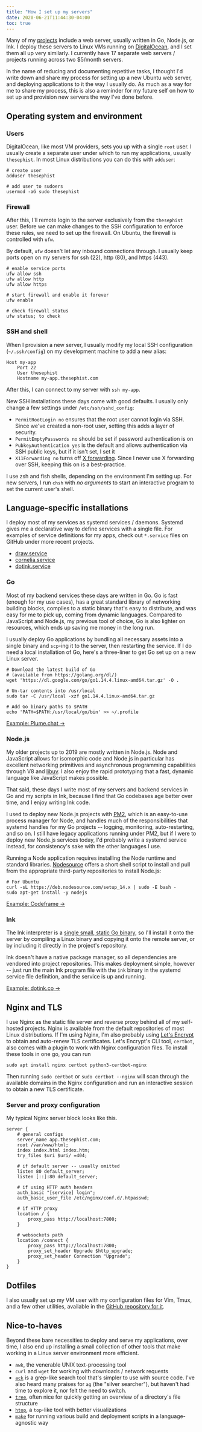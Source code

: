 ```yaml
---
title: "How I set up my servers"
date: 2020-06-21T11:44:30-04:00
toc: true
---
```


Many of my [projects](https://thesephist.com/projects) include a web server, usually written in Go, Node.js, or Ink. I deploy these servers to Linux VMs running on [DigitalOcean](https://m.do.co/c/e5c53932f7c5), and I set them all up very similarly. I currently have 17 separate web servers / projects running across two $5/month servers.

In the name of reducing and documenting repetitive tasks, I thought I'd write down and share my process for setting up a new Ubuntu web server, and deploying applications to it the way I usually do. As much as a way for me to share my process, this is also a reminder for my future self on how to set up and provision new servers the way I've done before.

## Operating system and environment

### Users

DigitalOcean, like most VM providers, sets you up with a single `root` user. I usually create a separate user under which to run my applications, usually `thesephist`. In most Linux distributions you can do this with `adduser`:

```
# create user
adduser thesephist

# add user to sudoers
usermod -aG sudo thesephist
```

### Firewall

After this, I'll remote login to the server exclusively from the `thesephist` user. Before we can make changes to the SSH configuration to enforce these rules, we need to set up the firewall. On Ubuntu, the firewall is controlled with `ufw`.

By default, `ufw` doesn't let any inbound connections through. I usually keep ports open on my servers for ssh (22), http (80), and https (443).

```
# enable service ports
ufw allow ssh
ufw allow http
ufw allow https

# start firewall and enable it forever
ufw enable

# check firewall status
ufw status; to check
```

### SSH and shell

When I provision a new server, I usually modify my local SSH configuration (`~/.ssh/config`) on my development machine to add a new alias:

```
Host my-app
    Port 22
    User thesephist
    Hostname my-app.thesephist.com
```

After this, I can connect to my server with `ssh my-app`.

New SSH installations these days come with good defaults. I usually only change a few settings under `/etc/ssh/sshd_config`:

- `PermitRootLogin no` ensures that the root user cannot login via SSH. Since we've created a non-root user, setting this adds a layer of security.
- `PermitEmptyPasswords no` should be set if password authentication is on
- `PubkeyAuthentication yes` is the default and allows authentication via SSH public keys, but if it isn't set, I set it
- `X11Forwarding no` turns off [X forwarding](https://wiki.archlinux.org/index.php/OpenSSH#X11_forwarding). Since I never use X forwarding over SSH, keeping this on is a best-practice.

I use zsh and fish shells, depending on the environment I'm setting up. For new servers, I run `chsh` with _no arguments_ to start an interactive program to set the current user's shell.

## Language-specific installations

I deploy most of my services as systemd services / daemons. Systemd gives me a declarative way to define services with a single file. For examples of service definitions for my apps, check out `*.service` files on GitHub under more recent projects.

- [draw.service](https://github.com/thesephist/draw/blob/master/draw.service)
- [cornelia.service](https://github.com/thesephist/cornelia/blob/master/cornelia.service)
- [dotink.service](https://github.com/thesephist/dotink/blob/master/dotink.service)

### Go

Most of my backend services these days are written in Go. Go is fast (enough for my use cases), has a great standard library of networking building blocks, compiles to a static binary that's easy to distribute, and was easy for me to pick up, coming from dynamic languages. Compared to JavaScript and Node.js, my previous tool of choice, Go is also lighter on resources, which ends up saving me money in the long run.

I usually deploy Go applications by bundling all necessary assets into a single binary and `scp`-ing it to the server, then restarting the service. If I do need a local installation of Go, here's a three-liner to get Go set up on a new Linux server.

```
# Download the latest build of Go
# (available from https://golang.org/dl/)
wget 'https://dl.google.com/go/go1.14.4.linux-amd64.tar.gz' -O .

# Un-tar contents into /usr/local
sudo tar -C /usr/local -xzf go1.14.4.linux-amd64.tar.gz

# Add Go binary paths to $PATH
echo 'PATH=$PATH:/usr/local/go/bin' >> ~/.profile
```

<a href="https://github.com/thesephist/plume" class="button">Example: Plume.chat &rarr;</a>

### Node.js

My older projects up to 2019 are mostly written in Node.js. Node and JavaScript allows for isomorphic code and Node.js in particular has excellent networking primitives and asynchronous programming capabilities through V8 and [libuv](https://github.com/libuv/libuv). I also enjoy the rapid prototyping that a fast, dynamic language like JavaScript makes possible.

That said, these days I write most of my servers and backend services in Go and my scripts in Ink, because I find that Go codebases age better over time, and I enjoy writing Ink code.

I used to deploy new Node.js projects with [PM2](https://pm2.keymetrics.io), which is an easy-to-use process manager for Node, and handles much of the responsibilities that systemd handles for my Go projects -- logging, monitoring, auto-restarting, and so on. I still have legacy applications running under PM2, but if I were to deploy new Node.js services today, I'd probably write a systemd service instead, for consistency's sake with the other languages I use.

Running a Node application requires installing the Node runtime and standard libraries. [Nodesource](https://github.com/nodesource/distributions/blob/master/README.md) offers a short shell script to install and pull from the appropriate third-party repositories to install Node.js:

```
# For Ubuntu
curl -sL https://deb.nodesource.com/setup_14.x | sudo -E bash -
sudo apt-get install -y nodejs
```

<a href="https://github.com/thesephist/codeframe" class="button">Example: Codeframe &rarr;</a>

### Ink

The Ink interpreter is a [single small, static Go binary](https://github.com/thesephist/ink/releases), so I'll install it onto the server by compiling a Linux binary and copying it onto the remote server, or by including it directly in the project's repository.

Ink doesn't have a native package manager, so all dependencies are vendored into project repositories. This makes deployment simple, however -- just run the main Ink program file with the `ink` binary in the systemd service file definition, and the service is up and running.

<a href="https://github.com/thesephist/dotink" class="button">Example: dotink.co &rarr;</a>

## Nginx and TLS

I use Nginx as the static file server and reverse proxy behind all of my self-hosted projects. Nginx is available from the default repositories of most Linux distributions. If I'm using Nginx, I'm also probably using [Let's Encrypt](https://letsencrypt.org) to obtain and auto-renew TLS certificates. Let's Encrypt's CLI tool, `certbot`, also comes with a plugin to work with Nginx configuration files. To install these tools in one go, you can run

```
sudo apt install nginx certbot python3-certbot-nginx
```

Then running `sudo certbot` or `sudo certbot --nginx` will scan through the available domains in the Nginx configuration and run an interactive session to obtain a new TLS certificate.

### Server and proxy configuration

My typical Nginx server block looks like this.

```
server {
	# general configs
	server_name app.thesephist.com;
	root /var/www/html;
	index index.html index.htm;
	try_files $uri $uri/ =404;

	# if default server -- usually omitted
	listen 80 default_server;
	listen [::]:80 default_server;

	# if using HTTP auth headers
	auth_basic "[service] login";
	auth_basic_user_file /etc/nginx/conf.d/.htpasswd;

	# if HTTP proxy
	location / {
		proxy_pass http://localhost:7800;
	}

	# websockets path
	location /connect {
		proxy_pass http://localhost:7800;
		proxy_set_header Upgrade $http_upgrade;
		proxy_set_header Connection "Upgrade";
	}
}
```

## Dotfiles

I also usually set up my VM user with my configuration files for Vim, Tmux, and a few other utilities, available in the [GitHub repository for it](https://github.com/thesephist/dotfiles).

## Nice-to-haves

Beyond these bare necessities to deploy and serve my applications, over time, I also end up installing a small collection of other tools that make working in a Linux server environment more efficient.

- `awk`, the venerable UNIX text-processing tool
- `curl` and `wget` for working with downloads / network requests
- [`ack`](https://beyondgrep.com) is a grep-like search tool that's simpler to use with source code. I've also heard many praises for `ag` (the "silver searcher"), but haven't had time to explore it, nor felt the need to switch.
- [`tree`](https://en.wikipedia.org/wiki/Tree_(command)), often nice for quickly getting an overview of a directory's file structure
- [`htop`](https://hisham.hm/htop/), a `top`-like tool with better visualizations
- [`make`](https://www.gnu.org/software/make/manual/make.html) for running various build and deployment scripts in a language-agnostic way

